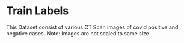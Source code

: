 # Train Labels

This Dataset consist of various CT Scan images of covid positive and negative cases.
Note: Images are not scaled to same size
